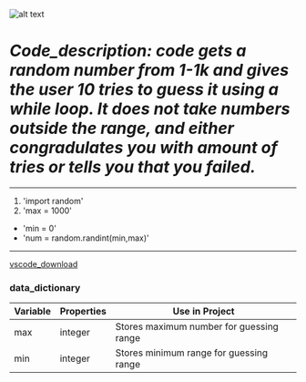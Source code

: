 ![alt text](<guessing_code-2025-09-24 at 2.40.51 pm.png>)

# ***Code_description: <the> code gets a random number from 1-1k and gives the user 10 tries to guess it using a while loop. It does not take numbers outside the range, and either congradulates you with amount of tries or tells you that you failed.*** 
---
1. 'import random'
2. 'max = 1000'
- 'min = 0'
- 'num = random.randint(min,max)'
---

[vscode_download](https://www.example.com)

### data_dictionary
| Variable | Properties | Use in Project |
| ----------- | ----------- | ------|
| max | integer | Stores maximum number for guessing range |
| min | integer | Stores minimum range for guessing range |


